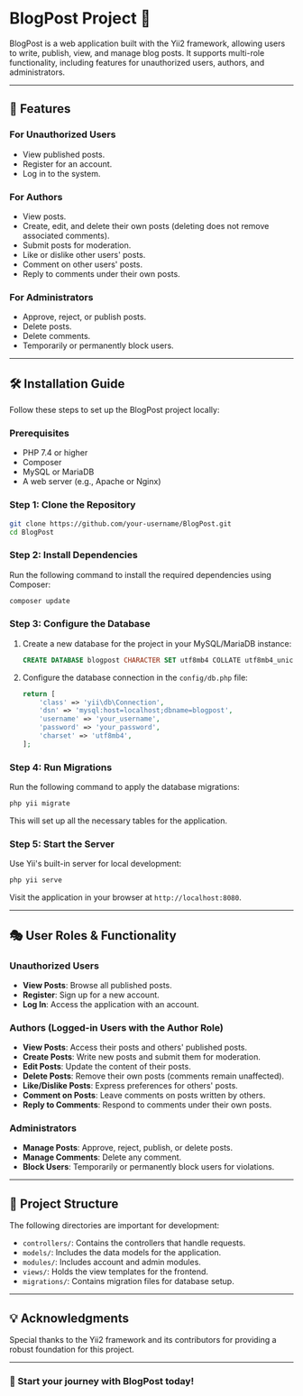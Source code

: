# BlogPost Project 🚀

BlogPost is a web application built with the Yii2 framework, allowing users to write, publish, view, and manage blog posts. It supports multi-role functionality, including features for unauthorized users, authors, and administrators. 

---

## 🌟 Features

### For Unauthorized Users
- View published posts.
- Register for an account.
- Log in to the system.

### For Authors
- View posts.
- Create, edit, and delete their own posts (deleting does not remove associated comments).
- Submit posts for moderation.
- Like or dislike other users' posts.
- Comment on other users' posts.
- Reply to comments under their own posts.

### For Administrators
- Approve, reject, or publish posts.
- Delete posts.
- Delete comments.
- Temporarily or permanently block users.

---

## 🛠️ Installation Guide

Follow these steps to set up the BlogPost project locally:

### Prerequisites
- PHP 7.4 or higher
- Composer
- MySQL or MariaDB
- A web server (e.g., Apache or Nginx)

### Step 1: Clone the Repository
```bash
git clone https://github.com/your-username/BlogPost.git
cd BlogPost
```

### Step 2: Install Dependencies
Run the following command to install the required dependencies using Composer:
```bash
composer update
```

### Step 3: Configure the Database
1. Create a new database for the project in your MySQL/MariaDB instance:
   ```sql
   CREATE DATABASE blogpost CHARACTER SET utf8mb4 COLLATE utf8mb4_unicode_ci;
   ```
2. Configure the database connection in the `config/db.php` file:
   ```php
   return [
       'class' => 'yii\db\Connection',
       'dsn' => 'mysql:host=localhost;dbname=blogpost',
       'username' => 'your_username',
       'password' => 'your_password',
       'charset' => 'utf8mb4',
   ];
   ```

### Step 4: Run Migrations
Run the following command to apply the database migrations:
```bash
php yii migrate
```
This will set up all the necessary tables for the application.

### Step 5: Start the Server
Use Yii's built-in server for local development:
```bash
php yii serve
```
Visit the application in your browser at `http://localhost:8080`.

---

## 🎭 User Roles & Functionality

### Unauthorized Users
- **View Posts**: Browse all published posts.
- **Register**: Sign up for a new account.
- **Log In**: Access the application with an account.

### Authors (Logged-in Users with the Author Role)
- **View Posts**: Access their posts and others' published posts.
- **Create Posts**: Write new posts and submit them for moderation.
- **Edit Posts**: Update the content of their posts.
- **Delete Posts**: Remove their own posts (comments remain unaffected).
- **Like/Dislike Posts**: Express preferences for others' posts.
- **Comment on Posts**: Leave comments on posts written by others.
- **Reply to Comments**: Respond to comments under their own posts.

### Administrators
- **Manage Posts**: Approve, reject, publish, or delete posts.
- **Manage Comments**: Delete any comment.
- **Block Users**: Temporarily or permanently block users for violations.

---

## 📂 Project Structure
The following directories are important for development:
- `controllers/`: Contains the controllers that handle requests.
- `models/`: Includes the data models for the application.
- `modules/`: Includes account and admin modules.
- `views/`: Holds the view templates for the frontend.
- `migrations/`: Contains migration files for database setup.

---

## 💡 Acknowledgments
Special thanks to the Yii2 framework and its contributors for providing a robust foundation for this project.

---

### 🎉 Start your journey with BlogPost today!
```
